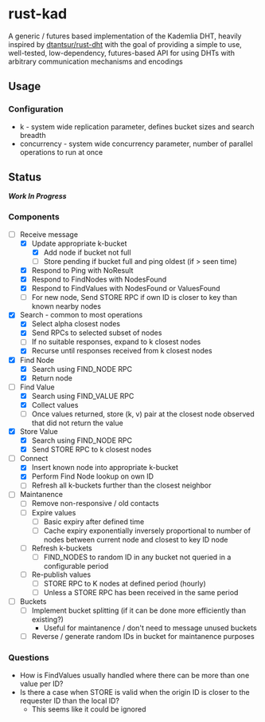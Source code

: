 # rust-kad

A generic / futures based implementation of the Kademlia DHT, heavily inspired by [dtantsur/rust-dht](https://github.com/dtantsur/rust-dht) with the goal of providing a simple to use, well-tested, low-dependency, futures-based API for using DHTs with arbitrary communication mechanisms and encodings

## Usage

### Configuration

- k - system wide replication parameter, defines bucket sizes and search breadth
- concurrency - system wide concurrency parameter, number of parallel operations to run at once

## Status

***Work In Progress***

### Components

- [ ] Receive message
  - [x] Update appropriate k-bucket
    - [x] Add node if bucket not full
    - [ ] Store pending if bucket full and ping oldest (if > seen time)
  - [x] Respond to Ping with NoResult
  - [x] Respond to FindNodes with NodesFound
  - [x] Respond to FindValues with NodesFound or ValuesFound
  - [ ] For new node, Send STORE RPC if own ID is closer to key than known nearby nodes

- [x] Search - common to most operations
  - [x] Select alpha closest nodes
  - [x] Send RPCs to selected subset of nodes
  - [ ] If no suitable responses, expand to k closest nodes
  - [x] Recurse until responses received from k closest nodes

- [x] Find Node
  - [x] Search using FIND_NODE RPC
  - [x] Return node

- [ ] Find Value
  - [x] Search using FIND_VALUE RPC
  - [x] Collect values
  - [ ] Once values returned, store (k, v) pair at the closest node observed that did not return the value

- [x] Store Value
  - [x] Search using FIND_NODE RPC
  - [x] Send STORE RPC to k closest nodes

- [ ] Connect
  - [x] Insert known node into appropriate k-bucket
  - [x] Perform Find Node lookup on own ID
  - [ ] Refresh all k-buckets further than the closest neighbor

- [ ] Maintanence
  - [ ] Remove non-responsive / old contacts
  - [ ] Expire values
    - [ ] Basic expiry after defined time
    - [ ] Cache expiry exponentially inversely proportional to number of nodes between current node and closest to key ID node
  - [ ] Refresh k-buckets
    - [ ] FIND_NODES to random ID in any bucket not queried in a configurable period
  - [ ] Re-publish values
    - [ ] STORE RPC to K nodes at defined period (hourly)
    - [ ] Unless a STORE RPC has been received in the same period

- [ ] Buckets
  - [ ] Implement bucket splitting (if it can be done more efficiently than existing?)
    - Useful for maintanence / don't need to message unused buckets
  - [ ] Reverse / generate random IDs in bucket for maintanence purposes

### Questions

- How is FindValues usually handled where there can be more than one value per ID?
- Is there a case when STORE is valid when the origin ID is closer to the requester ID than the local ID?
  - This seems like it could be ignored


